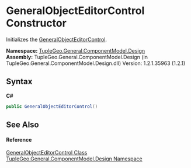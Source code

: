 # GeneralObjectEditorControl Constructor 
 

Initializes the <a href="T_TupleGeo_General_ComponentModel_Design_GeneralObjectEditorControl">GeneralObjectEditorControl</a>.

**Namespace:**&nbsp;<a href="N_TupleGeo_General_ComponentModel_Design">TupleGeo.General.ComponentModel.Design</a><br />**Assembly:**&nbsp;TupleGeo.General.ComponentModel.Design (in TupleGeo.General.ComponentModel.Design.dll) Version: 1.2.1.35963 (1.2.1)

## Syntax

**C#**<br />
``` C#
public GeneralObjectEditorControl()
```


## See Also


#### Reference
<a href="T_TupleGeo_General_ComponentModel_Design_GeneralObjectEditorControl">GeneralObjectEditorControl Class</a><br /><a href="N_TupleGeo_General_ComponentModel_Design">TupleGeo.General.ComponentModel.Design Namespace</a><br />